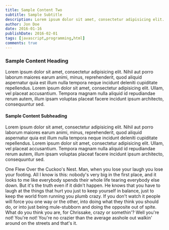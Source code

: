 ```yaml
---
title: Sample Content Two
subtitle: Sample Subtitle
description: Lorem ipsum dolor sit amet, consectetur adipisicing elit. Ipsum quisquam et nostrum.
author: Jon Doe
date: 2016-01-16
publishDate: 2016-02-01
tags: [javascript,programming,html]
comments: true
---
```


### Sample Content Heading

Lorem ipsum dolor sit amet, consectetur adipisicing elit. Nihil aut porro laborum maiores earum animi, minus, reprehenderit, quod aliquid aspernatur quia est illum nulla tempora neque incidunt deleniti cupiditate repellendus. Lorem ipsum dolor sit amet, consectetur adipisicing elit. Ullam, vel placeat accusantium. Tempora magnam nulla aliquid id repudiandae rerum autem, illum ipsam voluptas placeat facere incidunt ipsum architecto, consequuntur sed. 

#### Sample Content Subheading 

Lorem ipsum dolor sit amet, consectetur adipisicing elit. Nihil aut porro laborum maiores earum animi, minus, reprehenderit, quod aliquid aspernatur quia est illum nulla tempora neque incidunt deleniti cupiditate repellendus. Lorem ipsum dolor sit amet, consectetur adipisicing elit. Ullam, vel placeat accusantium. Tempora magnam nulla aliquid id repudiandae rerum autem, illum ipsam voluptas placeat facere incidunt ipsum architecto, consequuntur sed. 

One Flew Over the Cuckoo's Nest. Man, when you lose your laugh you lose your footing. All I know is this: nobody's very big in the first place, and it looks to me like everybody spends their whole life tearing everybody else down. But it's the truth even if it didn't happen. He knows that you have to laugh at the things that hurt you just to keep yourself in balance, just to keep the world from running you plumb crazy. If you don't watch it people will force you one way or the other, into doing what they think you should do, or into just being mule-stubborn and doing the opposite out of spite. What do you think you are, for Chrissake, crazy or somethin'? Well you're not! You're not! You're no crazier than the average asshole out walkin' around on the streets and that's it. 